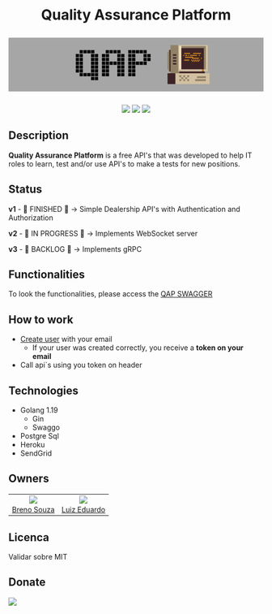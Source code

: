 <h1 align="center">
    <p>Quality Assurance Platform</p>
    <img alt="Quality Assurance Platform" src="./image/qap_8_bit.png">
</h1>

<p align="center">
    <img src="https://img.shields.io/static/v1?label=go&message=1.18&color=blue&logo=go">
    <img src="https://img.shields.io/badge/version-1.0.0-lightgrey">
    <img src="https://img.shields.io/badge/tests-passed-brightgreen">
</p>

## Description
**Quality Assurance Platform** is a free API's that was developed to help IT roles to learn, test and/or use API's to make a tests for new positions.

## Status
**v1** - :checkered_flag: FINISHED :checkered_flag: -> Simple Dealership API's with Authentication and Authorization

**v2** - :construction: IN PROGRESS :construction: -> Implements WebSocket server

**v3** - :floppy_disk: BACKLOG :floppy_disk: -> Implements gRPC

## Functionalities
To look the functionalities, please access the <a href="https://qap-ws.herokuapp.com/swagger/index.html">QAP SWAGGER</a>

## How to work
- <a href="https://qap-ws.herokuapp.com/swagger/index.html#/users/post_user">Create user</a> with your email
  - If your user was created correctly, you receive a **token on your email**
- Call api`s using you token on header

## Technologies
- Golang 1.19
  - Gin
  - Swaggo
- Postgre Sql
- Heroku
- SendGrid

## Owners
<table>
    <tr>
        <td align=center>
            <img src="https://avatars.githubusercontent.com/u/5350132?v=4" width=115><br><a href='https://github.com/brenos'>Breno Souza</a>
        </td>
        <td align=center>
            <img src="https://avatars.githubusercontent.com/u/36016665?v=4" width=115><br><a href='https://github.com/luuizeduardo'>Luiz Eduardo</a>
        </td>
    </tr>
</table>

## Licenca
Validar sobre MIT

## Donate
[![](https://www.paypalobjects.com/en_US/i/btn/btn_donateCC_LG.gif)](https://www.paypal.com/donate/?business=QBE4BAJYF5NRY&no_recurring=0&item_name=Help+us+keep+this+platform+online&currency_code=BRL)

